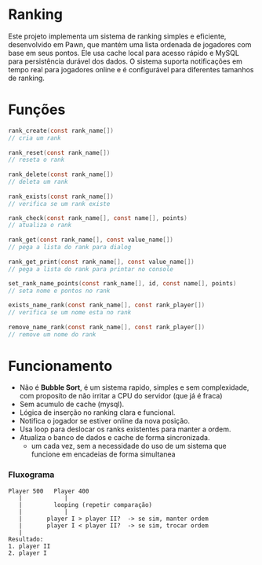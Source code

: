 # Ranking
Este projeto implementa um sistema de ranking simples e eficiente, desenvolvido em Pawn, que mantém uma lista ordenada de jogadores com base em seus pontos. Ele usa cache local para acesso rápido e MySQL para persistência durável dos dados.
O sistema suporta notificações em tempo real para jogadores online e é configurável para diferentes tamanhos de ranking.

# Funções
```c
rank_create(const rank_name[])
// cria um rank
                                
rank_reset(const rank_name[])
// reseta o rank
                       
rank_delete(const rank_name[])
// deleta um rank
             
rank_exists(const rank_name[])
// verifica se um rank existe

rank_check(const rank_name[], const name[], points)                 
// atualiza o rank
                                           
rank_get(const rank_name[], const value_name[])
// pega a lista do rank para dialog
          
rank_get_print(const rank_name[], const value_name[])
// pega a lista do rank para printar no console
                                                                    
set_rank_name_points(const rank_name[], id, const name[], points)
// seta nome e pontos no rank

exists_name_rank(const rank_name[], const rank_player[])
// verifica se um nome esta no rank
     
remove_name_rank(const rank_name[], const rank_player[])
// remove um nome do rank
```

# Funcionamento
- Não é **Bubble Sort**, é um sistema rapido, simples e sem complexidade, com proposíto de não irritar a CPU do servidor (que já é fraca)</br>
- Sem acumulo de cache (mysql).</br>
- Lógica de inserção no ranking clara e funcional.</br>
- Notifica o jogador se estiver online da nova posição.</br>
- Usa loop para deslocar os ranks existentes para manter a ordem.</br>
- Atualiza o banco de dados e cache de forma sincronizada.</br>
  - um cada vez, sem a necessidade do uso de um sistema que funcione em encadeias de forma simultanea</br>

### Fluxograma
```
Player 500   Player 400
   |            |
   |         looping (repetir comparação)
   |            |
   |       player I > player II?  -> se sim, manter ordem
   |       player I < player II?  -> se sim, trocar ordem
   |
Resultado:
1. player II
2. player I
```
